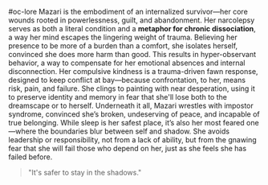 #oc-lore
Mazari is the embodiment of an internalized survivor—her core wounds rooted in powerlessness, guilt, and abandonment. Her narcolepsy serves as both a literal condition and a **metaphor for chronic dissociation**, a way her mind escapes the lingering weight of trauma. Believing her presence to be more of a burden than a comfort, she isolates herself, convinced she does more harm than good. This results in hyper-observant behavior, a way to compensate for her emotional absences and internal disconnection. Her compulsive kindness is a trauma-driven fawn response, designed to keep conflict at bay—because confrontation, to her, means risk, pain, and failure. She clings to painting with near desperation, using it to preserve identity and memory in fear that she'll lose both to the dreamscape or to herself. Underneath it all, Mazari wrestles with impostor syndrome, convinced she’s broken, undeserving of peace, and incapable of true belonging. While sleep is her safest place, it’s also her most feared one—where the boundaries blur between self and shadow. She avoids leadership or responsibility, not from a lack of ability, but from the gnawing fear that she will fail those who depend on her, just as she feels she has failed before.

> "It's safer to stay in the shadows."